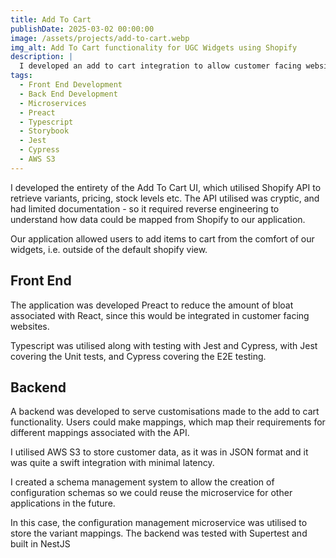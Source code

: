 ```yaml
---
title: Add To Cart
publishDate: 2025-03-02 00:00:00
image: /assets/projects/add-to-cart.webp
img_alt: Add To Cart functionality for UGC Widgets using Shopify
description: |
  I developed an add to cart integration to allow customer facing websites to integrate with Shopify.
tags:
  - Front End Development
  - Back End Development
  - Microservices
  - Preact
  - Typescript
  - Storybook
  - Jest
  - Cypress
  - AWS S3
---
```


I developed the entirety of the Add To Cart UI, which utilised Shopify API to retrieve variants, pricing, stock levels etc.
The API utilised was cryptic, and had limited documentation - so it required reverse engineering to understand how data could be mapped from Shopify to our application.

Our application allowed users to add items to cart from the comfort of our widgets, i.e. outside of the default shopify view.

## Front End 
The application was developed Preact to reduce the amount of bloat associated with React, since this would be integrated in customer facing websites.

Typescript was utilised along with testing with Jest and Cypress, with Jest covering the Unit tests, and Cypress covering the E2E testing.

## Backend
A backend was developed to serve customisations made to the add to cart functionality.
Users could make mappings, which map their requirements for different mappings associated with the API.

I utilised AWS S3 to store customer data, as it was in JSON format and it was quite a swift integration with minimal latency.

I created a schema management system to allow the creation of configuration schemas so we could reuse the microservice for other applications in the future. 

In this case, the configuration management microservice was utilised to store the variant mappings.
The backend was tested with Supertest and built in NestJS